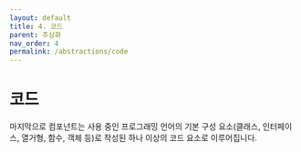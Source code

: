 ```yaml
---
layout: default
title: 4. 코드
parent: 추상화
nav_order: 4
permalink: /abstractions/code
---
```


# 코드

마지막으로 컴포넌트는 사용 중인 프로그래밍 언어의 기본 구성 요소(클래스, 인터페이스, 열거형, 함수, 객체 등)로 작성된 하나 이상의 코드 요소로 이루어집니다.
